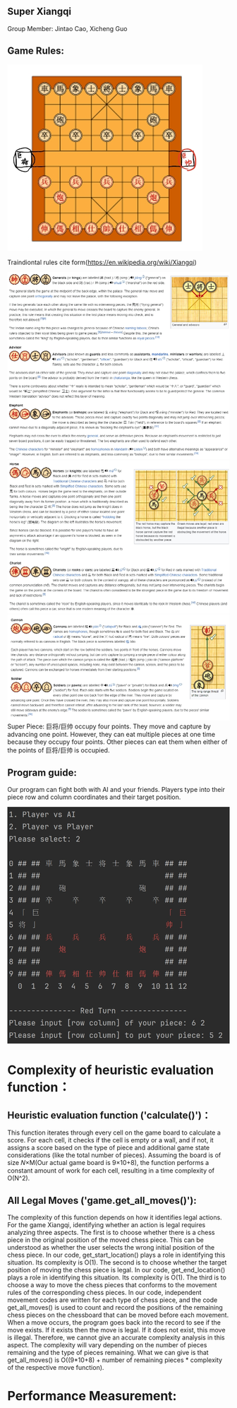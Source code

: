 ## Super Xiangqi 

Group Member: Jintao Cao, Xicheng Guo

## Game Rules:
![alt text](images/Board.png)

Traindiontal rules cite form(https://en.wikipedia.org/wiki/Xiangqi)

![alt text](images/Rules1.png)
![alt text](images/Rules2.png)
![alt text](images/Rules3.png)
Super Piece:
      巨将/巨帅 occupy four points. They move and capture by advancing one point. However, they can eat multiple pieces at one time because they occupy four points. Other pieces can eat them when either of the points of 巨将/巨帅 is occupied.
## Program guide:
Our program can fight both with AI and your friends. Players type into their piece row and column coordinates and their target position.

![alt text](images/demo.png)

# Complexity of heuristic evaluation function：
## Heuristic evaluation function ('calculate()')：
This function iterates through every cell on the game board to calculate a score. For each cell, it checks if the cell is empty or a wall, and if not, it assigns a score based on the type of piece and additional game state considerations (like the total number of pieces).
Assuming the board is of size 𝑁×M(Our actual game board is 9×10+8), the function performs a constant amount of work for each cell, resulting in a time complexity of O(N^2).
  
## All Legal Moves ('game.get_all_moves()'):
The complexity of this function depends on how it identifies legal actions. For the game Xiangqi, identifying whether an action is legal requires analyzing three aspects.
The first is to choose whether there is a chess piece in the original position of the moved chess piece. This can be understood as whether the user selects the wrong initial position of the chess piece. In our code, get_start_location() plays a role in identifying this situation. Its complexity is O(1).
The second is to choose whether the target position of moving the chess piece is legal. In our code, get_end_location() plays a role in identifying this situation. Its complexity is O(1).
The third is to choose a way to move the chess pieces that conforms to the movement rules of the corresponding chess pieces. In our code, independent movement codes are written for each type of chess piece, and the code get_all_moves() is used to count and record the positions of the remaining chess pieces on the chessboard that can be moved before each movement. When a move occurs, the program goes back into the record to see if the move exists. If it exists then the move is legal. If it does not exist, this move is illegal. Therefore, we cannot give an accurate complexity analysis in this aspect. The complexity will vary depending on the number of pieces remaining and the type of pieces remaining. What we can give is that get_all_moves() is O((9*10+8) + number of remaining pieces * complexity of the respective move function).

# Performance Measurement:
